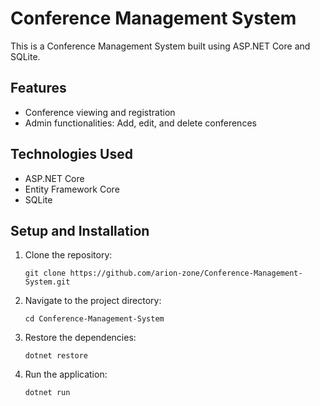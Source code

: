 # Conference Management System

This is a Conference Management System built using ASP.NET Core and SQLite.

## Features
- Conference viewing and registration
- Admin functionalities: Add, edit, and delete conferences

## Technologies Used
- ASP.NET Core
- Entity Framework Core
- SQLite

 ## Setup and Installation
1. Clone the repository:
   ```
   git clone https://github.com/arion-zone/Conference-Management-System.git
   ```
2. Navigate to the project directory:
   ```
   cd Conference-Management-System
   ```
3. Restore the dependencies:
   ```
   dotnet restore
   ```
4. Run the application:
   ```
   dotnet run
   ```
